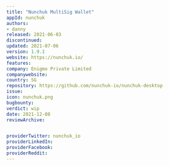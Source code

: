 ```yaml
---
title: "Nunchuk MultiSig Wallet"
appId: nunchuk
authors:
- danny
released: 2021-06-03
discontinued: 
updated: 2021-07-06
version: 1.9.1
website: https://nunchuk.io/
features:
company: Enigmo Private Limited
companywebsite: 
country: SG
repository: https://github.com/nunchuk-io/nunchuk-desktop
issue: 
icon: nunchuk.png
bugbounty: 
verdict: wip
date: 2021-12-08
reviewArchive:


providerTwitter: nunchuk_io
providerLinkedIn: 
providerFacebook: 
providerReddit: 
---
```









